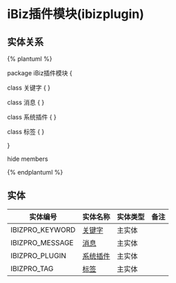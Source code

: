 # iBiz插件模块(ibizplugin)

  

## 实体关系
{% plantuml %}

package iBiz插件模块 {

class 关键字 {
}

class 消息 {
}

class 系统插件 {
}

class 标签 {
}



}

hide members

{% endplantuml %}


## 实体

| 实体编号    |    实体名称    |  实体类型     |  备注  |
| --------   |------------| -----   |  -------- | 
|IBIZPRO_KEYWORD|[关键字](ibizplugin/IBIZProKeyword.md)|主实体|&nbsp;|
|IBIZPRO_MESSAGE|[消息](ibizplugin/IBIZProMessage.md)|主实体|&nbsp;|
|IBIZPRO_PLUGIN|[系统插件](ibizplugin/IBIZProPlugin.md)|主实体|&nbsp;|
|IBIZPRO_TAG|[标签](ibizplugin/IBIZProTag.md)|主实体|&nbsp;|

